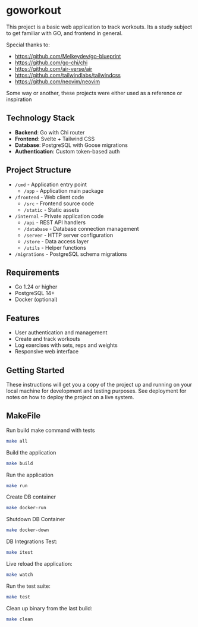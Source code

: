 # goworkout

This project is a basic web application to track workouts.
Its a study subject to get familiar with GO, and frontend in general.

Special thanks to:

- https://github.com/Melkeydev/go-blueprint
- https://github.com/go-chi/chi
- https://github.com/air-verse/air
- https://github.com/tailwindlabs/tailwindcss
- https://github.com/neovim/neovim

Some way or another, these projects were either used as a reference or inspiration

## Technology Stack

- **Backend**: Go with Chi router
- **Frontend**: Svelte + Tailwind CSS
- **Database**: PostgreSQL with Goose migrations
- **Authentication**: Custom token-based auth

## Project Structure

- `/cmd` - Application entry point
  - `/app` - Application main package
- `/frontend` - Web client code
  - `/src` - Frontend source code
  - `/static` - Static assets
- `/internal` - Private application code
  - `/api` - REST API handlers
  - `/database` - Database connection management
  - `/server` - HTTP server configuration
  - `/store` - Data access layer
  - `/utils` - Helper functions
- `/migrations` - PostgreSQL schema migrations

## Requirements

- Go 1.24 or higher
- PostgreSQL 14+
- Docker (optional)

## Features

- User authentication and management
- Create and track workouts
- Log exercises with sets, reps and weights
- Responsive web interface

## Getting Started

These instructions will get you a copy of the project up and running on your local machine for development and testing purposes.
See deployment for notes on how to deploy the project on a live system.

## MakeFile

Run build make command with tests
```bash
make all
```

Build the application
```bash
make build
```

Run the application
```bash
make run
```
Create DB container
```bash
make docker-run
```

Shutdown DB Container
```bash
make docker-down
```

DB Integrations Test:
```bash
make itest
```

Live reload the application:
```bash
make watch
```

Run the test suite:
```bash
make test
```

Clean up binary from the last build:
```bash
make clean
```
